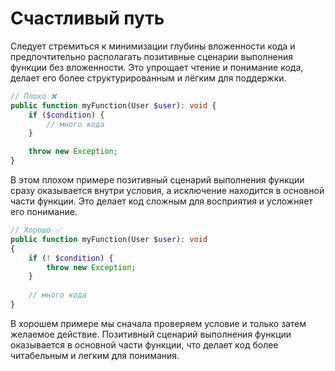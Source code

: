 # Счастливый путь

Следует стремиться к минимизации глубины вложенности кода и предпочтительно располагать позитивные сценарии выполнения функции без вложенности. Это упрощает чтение и понимание кода, делает его более структурированным и лёгким для поддержки.


```php
// Плохо ❌
public function myFunction(User $user): void {
    if ($condition) {
        // много кода
    }

    throw new Exception;
}
```

В этом плохом примере позитивный сценарий выполнения функции сразу оказывается внутри условия, а исключение находится в основной части функции. Это делает код сложным для восприятия и усложняет его понимание.


```php
// Хорошо ✅
public function myFunction(User $user): void
{
    if (! $condition) {
        throw new Exception;
    }
    
    // много кода
}
```

В хорошем примере мы сначала проверяем условие и только затем желаемое действие. Позитивный сценарий выполнения функции оказывается в основной части функции, что делает код более читабельным и легким для понимания.
